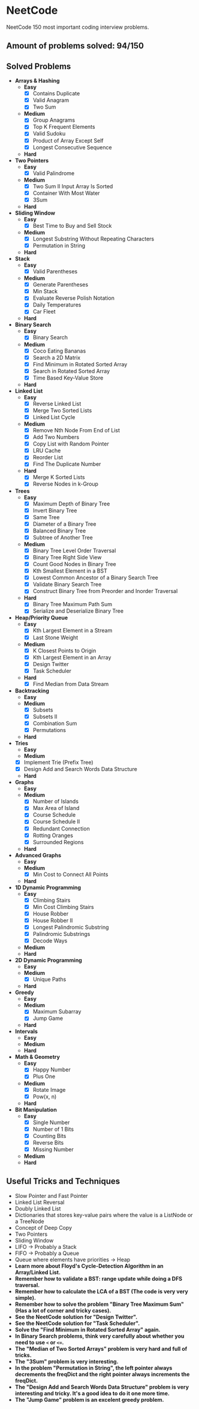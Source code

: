 # NeetCode
NeetCode 150 most important coding interview problems.

## Amount of problems solved: 94/150

## Solved Problems
* __Arrays & Hashing__
  * __Easy__
    - [x] Contains Duplicate
    - [x] Valid Anagram
    - [x] Two Sum
  * __Medium__
    - [x] Group Anagrams
    - [x] Top K Frequent Elements
    - [x] Valid Sudoku
    - [x] Product of Array Except Self
    - [x] Longest Consecutive Sequence
  * __Hard__
* __Two Pointers__
  * __Easy__
    - [x] Valid Palindrome
  * __Medium__
    - [x] Two Sum II Input Array Is Sorted
    - [x] Container With Most Water
    - [x] 3Sum
  * __Hard__
* __Sliding Window__
  * __Easy__
    - [x] Best Time to Buy and Sell Stock
  * __Medium__
    - [x] Longest Substring Without Repeating Characters
    - [x] Permutation in String
  * __Hard__
* __Stack__
  * __Easy__
    - [x] Valid Parentheses
  * __Medium__
    - [x] Generate Parentheses
    - [x] Min Stack
    - [x] Evaluate Reverse Polish Notation
    - [x] Daily Temperatures
    - [x] Car Fleet
  * __Hard__
* __Binary Search__
  * __Easy__
    - [x] Binary Search
  * __Medium__
    - [x] Coco Eating Bananas
    - [x] Search a 2D Matrix
    - [x] Find Minimum in Rotated Sorted Array
    - [x] Search in Rotated Sorted Array
    - [x] Time Based Key-Value Store
  * __Hard__
* __Linked List__
  * __Easy__
    - [x] Reverse Linked List
    - [x] Merge Two Sorted Lists
    - [x] Linked List Cycle
  * __Medium__
    - [x] Remove Nth Node From End of List
    - [x] Add Two Numbers
    - [x] Copy List with Random Pointer
    - [x] LRU Cache
    - [x] Reorder List
    - [x] Find The Duplicate Number
  * __Hard__
    - [x] Merge K Sorted Lists
    - [x] Reverse Nodes in k-Group
* __Trees__
  * __Easy__
    - [x] Maximum Depth of Binary Tree
    - [x] Invert Binary Tree
    - [x] Same Tree
    - [x] Diameter of a Binary Tree
    - [x] Balanced Binary Tree
    - [x] Subtree of Another Tree
  * __Medium__
    - [x] Binary Tree Level Order Traversal
    - [x] Binary Tree Right Side View
    - [x] Count Good Nodes in Binary Tree
    - [x] Kth Smallest Element in a BST
    - [x] Lowest Common Ancestor of a Binary Search Tree
    - [x] Validate Binary Search Tree
    - [x] Construct Binary Tree from Preorder and Inorder Traversal
  * __Hard__
    - [x] Binary Tree Maximum Path Sum
    - [x] Serialize and Deserialize Binary Tree
* __Heap/Priority Queue__
  * __Easy__
    - [x] Kth Largest Element in a Stream
    - [x] Last Stone Weight
  * __Medium__
    - [x] K Closest Points to Origin
    - [x] Kth Largest Element in an Array
    - [x] Design Twitter
    - [x] Task Scheduler
  * __Hard__
    - [x] Find Median from Data Stream
* __Backtracking__
  * __Easy__
  * __Medium__
    - [x] Subsets
    - [x] Subsets II
    - [x] Combination Sum
    - [x] Permutations
  * __Hard__
* __Tries__
  * __Easy__
  * __Medium__
  - [x] Implement Trie (Prefix Tree)
  - [x] Design Add and Search Words Data Structure
  * __Hard__
* __Graphs__
  * __Easy__
  * __Medium__
    - [x] Number of Islands
    - [x] Max Area of Island
    - [x] Course Schedule
    - [x] Course Schedule II
    - [x] Redundant Connection
    - [x] Rotting Oranges
    - [x] Surrounded Regions
  * __Hard__
* __Advanced Graphs__
  * __Easy__
  * __Medium__
    - [x] Min Cost to Connect All Points
  * __Hard__
* __1D Dynamic Programming__
  * __Easy__
    - [x] Climbing Stairs
    - [x] Min Cost Climbing Stairs
    - [x] House Robber
    - [x] House Robber II
    - [x] Longest Palindromic Substring
    - [x] Palindromic Substrings
    - [x] Decode Ways
  * __Medium__
  * __Hard__
* __2D Dynamic Programming__
  * __Easy__
  * __Medium__
    - [x] Unique Paths
  * __Hard__
* __Greedy__
  * __Easy__
  * __Medium__
    - [x] Maximum Subarray
    - [x] Jump Game
  * __Hard__
* __Intervals__
  * __Easy__
  * __Medium__
  * __Hard__
* __Math & Geometry__
  * __Easy__
    - [x] Happy Number
    - [x] Plus One
  * __Medium__
    - [x] Rotate Image
    - [x] Pow(x, n)
  * __Hard__
* __Bit Manipulation__
  * __Easy__
    - [x] Single Number
    - [x] Number of 1 Bits
    - [x] Counting Bits
    - [x] Reverse Bits
    - [x] Missing Number
  * __Medium__
  * __Hard__


## Useful Tricks and Techniques
* Slow Pointer and Fast Pointer
* Linked List Reversal
* Doubly Linked List
* Dictionaries that stores key-value pairs where the value is a ListNode or a TreeNode
* Concept of Deep Copy
* Two Pointers
* Sliding Window
* LIFO -> Probably a Stack
* FIFO -> Probably a Queue
* Queue where elements have priorities -> Heap
* __Learn more about Floyd's Cycle-Detection Algorithm in an Array/Linked List.__
* __Remember how to validate a BST: range update while doing a DFS traversal.__
* __Remember how to calculate the LCA of a BST (The code is very very simple).__
* __Remember how to solve the problem "Binary Tree Maximum Sum" (Has a lot of corner and tricky cases).__
* __See the NeetCode solution for "Design Twitter".__
* __See the NeetCode solution for "Task Scheduler".__
* __Solve the "Find Minimum in Rotated Sorted Array" again.__
* __In Binary Search problems, think very carefully about whether you need to use ```<``` or ```<=```.__
* __The "Median of Two Sorted Arrays" problem is very hard and full of tricks.__
* __The "3Sum" problem is very interesting.__
* __In the problem "Permutation in String", the left pointer always decrements the freqDict and the right pointer always increments the freqDict.__
* __The "Design Add and Search Words Data Structure" problem is very interesting and tricky. It's a good idea to do it one more time.__
* __The "Jump Game" problem is an excelent greedy problem.__